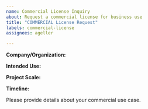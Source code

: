 ```yaml
---
name: Commercial License Inquiry
about: Request a commercial license for business use
title: "COMMERCIAL License Request"
labels: commercial-license
assignees: ageller

---
```


**Company/Organization:**

**Intended Use:**

**Project Scale:**

**Timeline:**

Please provide details about your commercial use case.
